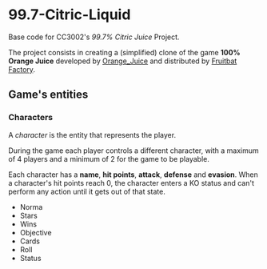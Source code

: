 # 99.7-Citric-Liquid

Base code for CC3002's *99.7% Citric Juice* Project.

The project consists in creating a (simplified) clone of the game **100% Orange Juice**
developed by [Orange_Juice](http://daidai.moo.jp) and distributed by 
[Fruitbat Factory](https://fruitbatfactory.com).

## Game's entities

### Characters

A *character* is the entity that represents the player.

During the game each player controls a different character, with a maximum of 4 players 
and a minimum of 2 for the game to be playable.

Each character has a **name**, **hit points**, **attack**, **defense** and **evasion**.
When a character's hit points reach 0, the character enters a KO status and can't perform
any action until it gets out of that state.

- Norma
- Stars
- Wins
- Objective
- Cards <!-- Assignement 2 -->
- Roll
- Status
 